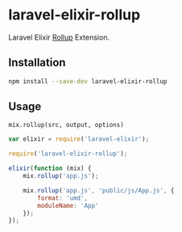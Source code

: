 # laravel-elixir-rollup

Laravel Elixir [Rollup](https://github.com/rollup/rollup) Extension.

## Installation

```bash
npm install --save-dev laravel-elixir-rollup
```

## Usage

`mix.rollup(src, output, options)`

```javascript
var elixir = require('laravel-elixir');

require('laravel-elixir-rollup');

elixir(function (mix) {
    mix.rollup('app.js');

    mix.rollup('app.js', 'public/js/App.js', {
        format: 'umd', 
        moduleName: 'App'
    });
});
```
